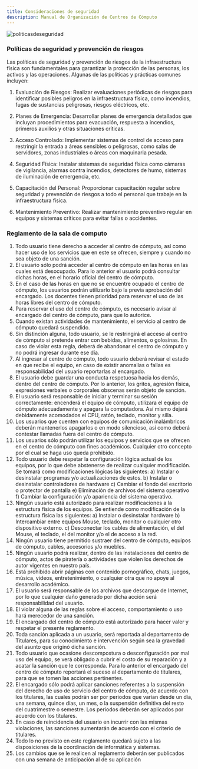```yaml
---
title: Consideraciones de seguridad
description: Manual de Organización de Centros de Cómputo
---
```


![politicasdeseguridad](https://manualcc.eloychavez.dev/politicasdeseguridad.png)

### Políticas de seguridad y prevención de riesgos

Las políticas de seguridad y prevención de riesgos de la infraestructura física son fundamentales para garantizar la protección de las personas, los activos y las operaciones. Algunas de las políticas y prácticas comunes incluyen:

1. Evaluación de Riesgos: Realizar evaluaciones periódicas de riesgos para identificar posibles peligros en la infraestructura física, como incendios, fugas de sustancias peligrosas, riesgos eléctricos, etc.

2. Planes de Emergencia: Desarrollar planes de emergencia detallados que incluyan procedimientos para evacuación, respuesta a incendios, primeros auxilios y otras situaciones críticas.

3. Acceso Controlado: Implementar sistemas de control de acceso para restringir la entrada a áreas sensibles o peligrosas, como salas de servidores, zonas industriales o áreas con maquinaria pesada.

4. Seguridad Física: Instalar sistemas de seguridad física como cámaras de vigilancia, alarmas contra incendios, detectores de humo, sistemas de iluminación de emergencia, etc.

5. Capacitación del Personal: Proporcionar capacitación regular sobre seguridad y prevención de riesgos a todo el personal que trabaje en la infraestructura física.

6. Mantenimiento Preventivo: Realizar mantenimiento preventivo regular en equipos y sistemas críticos para evitar fallas o accidentes.



### Reglamento de la sala de computo

1)	Todo usuario tiene derecho a acceder al centro de cómputo, así como hacer uso de los servicios que en este se ofrecen, siempre y cuando no sea objeto de una sanción. 
2)	El usuario sólo podrá acceder al centro de cómputo en las horas en las cuales está desocupado. Para lo anterior el usuario podrá consultar dichas horas, en el horario oficial del centro de cómputo. 
3)	En el caso de las horas en que no se encuentre ocupado el centro de cómputo, los usuarios podrán utilizarlo bajo la previa aprobación del encargado. Los docentes tienen prioridad para reservar el uso de las horas libres del centro de cómputo. 
4)	Para reservar el uso del centro de cómputo, es necesario avisar al encargado del centro de cómputo, para que lo autorice. 
5)	Cuando existan actividades de mantenimiento, el servicio al centro de cómputo quedará suspendido. 
6)	Sin distinción alguna, todo usuario, se le restringirá el acceso al centro de cómputo si pretende entrar con bebidas, alimentos, o golosinas. En caso de violar esta regla, deberá de abandonar el centro de cómputo y no podrá ingresar durante ese día. 
7)	Al ingresar al centro de cómputo, todo usuario deberá revisar el estado en que recibe el equipo, en caso de existir anomalías o fallas es responsabilidad del usuario reportarlas al encargado.
8)	El usuario debe guardar una conducta respetuosa hacia los demás, dentro del centro de cómputo. Por lo anterior, los gritos, agresión física, expresiones verbales o corporales obscenas serán objeto de sanción. 
9)	El usuario será responsable de iniciar y terminar su sesión correctamente: encenderá el equipo de cómputo, utilizara el equipo de cómputo adecuadamente y apagara la computadora. Así mismo dejará debidamente acomodados el CPU, ratón, teclado, monitor y silla. 
10)	 Los usuarios que cuenten con equipos de comunicación inalámbricos deberán mantenerlos apagarlos o en modo silencioso, así como deberá contestar llamadas fuera del centro de cómputo. 
11)	 Los usuarios sólo podrán utilizar los equipos y servicios que se ofrecen en el centro de cómputo con fines académicos. Cualquier otro concepto por el cual se haga uso queda prohibido. 
12)	 Todo usuario debe respetar la configuración lógica actual de los equipos, por lo que debe abstenerse de realizar cualquier modificación. Se tomará como modificaciones lógicas las siguientes: a) Instalar o desinstalar programas y/o actualizaciones de estos. b) Instalar o desinstalar controladores de hardware c) Cambiar el fondo del escritorio o protector de pantalla e) Eliminación de archivos del sistema operativo f) Cambiar la configuración y/o apariencia del sistema operativo. 
13)	 Ningún usuario está autorizado para realizar modificaciones a la estructura física de los equipos. Se entiende como modificación de la estructura física las siguientes: a) Instalar o desinstalar hardware b) Intercambiar entre equipos Mouse, teclado, monitor o cualquier otro dispositivo externo. c) Desconectar los cables de alimentación, el del Mouse, el teclado, el del monitor y/o el de acceso a la red.
14)	Ningún usuario tiene permitido sustraer del centro de cómputo, equipos de cómputo, cables, accesorios y/o muebles. 
15)	Ningún usuario podrá realizar, dentro de las instalaciones del centro de cómputo, actos de piratería o actividades que violen los derechos de autor vigentes en nuestro país. 
16)	Está prohibido abrir páginas con contenido pornográfico, chats, juegos, música, videos, entretenimiento, o cualquier otra que no apoye al desarrollo académico. 
17)	El usuario será responsable de los archivos que descargue de Internet, por lo que cualquier daño generado por dicha acción será responsabilidad del usuario. 
18)	El violar alguna de las reglas sobre el acceso, comportamiento o uso hará merecedor de una sanción.
19)	El encargado del centro de cómputo está autorizado para hacer valer y respetar el presente reglamento. 
20)	Toda sanción aplicada a un usuario, será reportada al departamento de Titulares, para su conocimiento e intervención según sea la gravedad del asunto que originó dicha sanción. 
21)	Todo usuario que ocasione descompostura o desconfiguración por mal uso del equipo, se verá obligado a cubrir el costo de su reparación y a acatar la sanción que le corresponda. Para lo anterior el encargado del centro de cómputo reportará el suceso al departamento de titulares, para que se tomen las acciones pertinentes. 
22)	El encargado sólo podrá aplicar sanciones referentes a la suspensión del derecho de uso de servicio del centro de cómputo, de acuerdo con los titulares, las cuales podrán ser por periodos que varían desde un día, una semana, quince días, un mes, o la suspensión definitiva del resto del cuatrimestre o semestre. Los periodos deberán ser aplicados por acuerdo con los titulares. 
23)	En caso de reincidencia del usuario en incurrir con las mismas violaciones, las sanciones aumentarán de acuerdo con el criterio de titulares. 
24)	Todo lo no previsto en este reglamento quedará sujeto a las disposiciones de la coordinación de informática y sistemas. 
25)	Los cambios que se le realicen al reglamento deberán ser publicados con una semana de anticipación al de su aplicación
